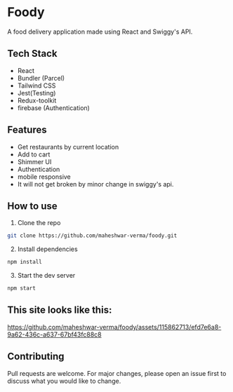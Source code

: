 # Foody

A food delivery application made using React and Swiggy's API.

## Tech Stack

- React
- Bundler (Parcel)
- Tailwind CSS
- Jest(Testing)
- Redux-toolkit
- firebase (Authentication)

## Features

- Get restaurants by current location
- Add to cart
- Shimmer UI
- Authentication
- mobile responsive
- It will not get broken by minor change in swiggy's api.

## How to use

1. Clone the repo

```bash
git clone https://github.com/maheshwar-verma/foody.git
```

2. Install dependencies

```bash
npm install
```

3. Start the dev server

```bash
npm start
```

## This site looks like this:


https://github.com/maheshwar-verma/foody/assets/115862713/efd7e6a8-9a62-436c-a637-67bf43fc88c8



## Contributing

Pull requests are welcome. For major changes, please open an issue first to discuss what you would like to change.

